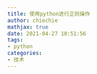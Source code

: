 ```yaml
---
title: 使用python进行正则操作
author: chiechie
mathjax: true
date: 2021-04-27 10:51:56
tags: 
- python
categories: 
- 技术
---
```

